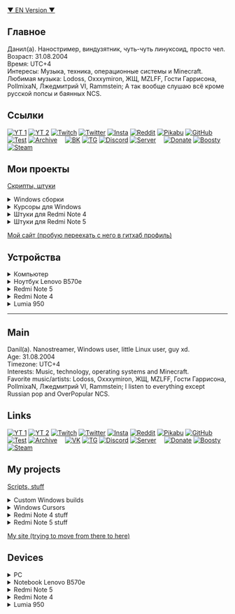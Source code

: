 [▼ EN Version ▼](#main)  

## Главное
Данил(а). Наностример, виндузятник, чуть-чуть линуксоид, просто чел.  
Возраст: 31.08.2004  
Время: UTC+4  
Интересы: Музыка, техника, операционные системы и Minecraft.  
Любимая музыка: Lodoss, Oxxxymiron, ЖЩ, MZLFF, Гости Гаррисона, PollmixaN, Лжедмитрий VI, Rammstein; А так вообще слушаю всё кроме русской попсы и баянных NCS.

## Ссылки
[![YT 1](https://img.shields.io/badge/YT%201-F61C0D?style=plastic&link=https://www.youtube.com/@dsys1100)](https://www.youtube.com/@dsys1100)
[![YT 2](https://img.shields.io/badge/YT%202-F61C0D?style=plastic&link=https://www.youtube.com/@dsys1100_testing)](https://www.youtube.com/@dsys1100_testing)
[![Twitch](https://img.shields.io/badge/Twitch-6441A4?style=plastic&link=https://www.twitch.tv/dsys1100)](https://www.twitch.tv/dsys1100)
[![Twitter](https://img.shields.io/badge/Twitter-1D9BF0?style=plastic&link=https://twitter.com/dsys1100)](https://twitter.com/dsys1100)
[![Insta](https://img.shields.io/badge/Insta-FBBB65?style=plastic&link=https://instagram.com/username_dsys1100)](https://instagram.com/username_dsys1100)
[![Reddit](https://img.shields.io/badge/Reddit-FF460B?style=plastic&link=https://www.reddit.com/user/dsys1100)](https://www.reddit.com/user/dsys1100)
[![Pikabu](https://img.shields.io/badge/Pikabu-F2944C?style=plastic&link=https://pikabu.ru/@dsys1100)](https://pikabu.ru/@dsys1100)
[![GitHub](https://img.shields.io/badge/GitHub-black?style=plastic&link=https://github.com/dsys1100)](https://github.com/dsys1100)
[![Test](https://img.shields.io/badge/Test-black?style=plastic&link=https://github.com/dsys1100testing)](https://github.com/dsys1100testing)
[![Archive](https://img.shields.io/badge/Archive-222222?style=plastic&link=https://archive.org/details/@dsys1100)](https://archive.org/details/@dsys1100) 
[![BK](https://img.shields.io/badge/BK-0077FF?style=plastic&link=https://vk.com/dsys1100)](https://vk.com/dsys1100)
[![TG](https://img.shields.io/badge/TG-2399D6?style=plastic&link=https://t.me/dsys1100)](https://t.me/dsys1100)
[![Discord](https://img.shields.io/badge/Discord-5865F2?style=plastic&link=https://discord.com/users/690945624740462613)](https://discord.com/users/690945624740462613)
[![Server](https://img.shields.io/badge/Server-5865F2?style=plastic&link=https://discord.gg/DbFpfdvEcG)](https://discord.gg/DbFpfdvEcG) 
[![Donate](https://img.shields.io/badge/Donate-F58D07?style=plastic&link=https://donationalerts.com/r/dsys1100)](https://donationalerts.com/r/dsys1100)
[![Boosty](https://img.shields.io/badge/Boosty-EF7731?style=plastic&link=https://boosty.to/dsys1100/)](https://boosty.to/dsys1100/)
[![Steam](https://img.shields.io/badge/Steam-0E1C31?style=plastic&link=https://steamcommunity.com/id/dsys1100/)](https://steamcommunity.com/id/dsys1100/)

## Мои проекты
[Скрипты, штуки](https://github.com/dsys1100/stuff)

<details><summary>Windows сборки</summary>
  
   Большинство сборок комплектуются сборкой WinPE, основной язык - русский.  
   [Minimal PE10 x64 19041.572](https://mega.nz/folder/IGA1xAaJ#A9TXDs919Dc-7YH3EbH-gA)  
   [W11 Pro 22H2 22621.1344 Lite](https://mega.nz/folder/0LAWEBaB#a51NzSRH38tE1bp0mrOo4g)  
   [W11 Pro RTM 22k1641 Lite](https://mega.nz/folder/VW5CHSxZ#nR3W960r1Xe2MXPdK7Z1Ag)  
   [W10 x64 LTSC 19044.1288 Lite](https://mega.nz/folder/YCZw1JSa#5Ym3TphFSz1qtHfNTqrsPQ)  
   [W8.1 x64 EmbIndPro Lite](https://mega.nz/folder/tDgmwB7T#m1sUrcKpOvaxwwEbeDHAaw)  
   Старые  
   [W11 Pro 21996 Lite (EN ONLY)](https://mega.nz/folder/ULZRXbQY#Vq_OIUUUBbruX4xJePqLoA)  
   [W10 x64 LTSB Micro (My)](https://mega.nz/folder/Mf4TQKjD#AGJ0uY1WPxipcU3NWhzWIg)  
   [W10 x64 LTSB Micro (Flibustier&My)](https://mega.nz/folder/ce4jTTAC#NfnpuEXMRLSBJsY4V-mc8w)  
   [W8.0 x64 Pro 9200 MD](https://mega.nz/folder/lX5XXTBI#jgTIU1yXsoC_jN81Xkr3xg)  
   [W8.0 x64 Pro 8400 MD](https://mega.nz/folder/lPI0wLZB#Kr7BUvzQ6_F8PZYr_JYCtg)  
</details>

<details><summary>Курсоры для Windows</summary>

   [Инверсивный курсор - точка с прозрачным центром](https://mega.nz/folder/4Wo2AYwa#s06QNNjdczf9ZUFNhotMFw)
</details>

<details><summary>Штуки для Redmi Note 4</summary>

   [Баг в шторке (иконки дока снизу)](https://disk.yandex.ru/i/vqVfpyv3qu4XjQ)  
   [Список без бага, Android 12](https://4pda.to/forum/index.php?act=findpost&pid=115649997&anchor=Spoil-115649997-2)  
   [Мой репак MIUI12.5_A10_el13_port](https://mega.nz/folder/FHIh3AoT#Gx7hUabXruD8UD_-z-f73A)  
   [Мой репак Vsmart OS 4, a11](https://mega.nz/folder/oapFHCyb#rCAt6FYycC9xS5o8gkcZ_w)  
   [Google logo + dark bootanimation](https://mega.nz/folder/hSQWzbSa#YrDWHYqQe1Ibz7oaS_2Sng)  
   [Мой репак Pixel Experience Plus, a12.1](https://mega.nz/folder/FPwk2K6J#9GfVyy5cULZKU0ZyHMhReQ)
</details>

<details><summary>Штуки для Redmi Note 5</summary>

   [Google logo + dark bootanimation](https://mega.nz/folder/9fJi2bwZ#Lltxp9SBsIfbpb1QVqVgOA)  
   [Мой репак Pixel Experience Plus, a12.1](https://mega.nz/folder/wDQxXSQS#N01IXGw4jtWdH6PEjrD2gA)
</details>

[Мой сайт (пробую переехать с него в гитхаб профиль)](https://dsys1100.github.io/index.html)

## Устройства
<details><summary>Компьютер</summary>

   AeroCool ECO-450W  
   Gigabyte H410M H V3  
   Intel Core i3-10100F BOX  
   MSI NVIDIA GeForce GTX 1050 Ti  
   KingSpec 16GB DDR4 3200 MHz  
   SSD 2.5" KingSpec 256GB  
   SSD 2.5" Samsung 2TB  
   PowerCase Alisio Micro X4B  
</details>

<details><summary>Ноутбук Lenovo B570e</summary>

   Intel Core i3-2350M  
   Intel HD Graphics 3000  
   Nanya 4GB DDR3 1333MHz  
   Samsung 2GB DDR3L 1600MHz  
   SSD 2.5" Apacer 256GB  
   HDD 2.5" WD 1TB  
</details>

<details><summary>Redmi Note 5</summary>

   4/64,  
  Pixel Experience 12.1, my repack  
</details>

<details><summary>Redmi Note 4</summary>

   3/32, Snapdragon  
  PostmarketOS, KDE-Desktop  
  Pixel Experience 12.1, my repack  
  MIUI12.5a10_el13_dsys1100repack  
</details>

<details><summary>Lumia 950</summary>

   3/32  
  Win 10 Desktop, my repack  
</details>

-----

## Main
Danil(a). Nanostreamer, Windows user, little Linux user, guy xd.  
Age: 31.08.2004  
Timezone: UTC+4  
Interests: Music, technology, operating systems and Minecraft.  
Favorite music/artists: Lodoss, Oxxxymiron, ЖЩ, MZLFF, Гости Гаррисона, PollmixaN, Лжедмитрий VI, Rammstein; I listen to everything except Russian pop and OverPopular NCS.  


## Links
[![YT 1](https://img.shields.io/badge/YT%201-F61C0D?style=plastic&link=https://www.youtube.com/@dsys1100)](https://www.youtube.com/@dsys1100)
[![YT 2](https://img.shields.io/badge/YT%202-F61C0D?style=plastic&link=https://www.youtube.com/@dsys1100_testing)](https://www.youtube.com/@dsys1100_testing)
[![Twitch](https://img.shields.io/badge/Twitch-6441A4?style=plastic&link=https://www.twitch.tv/dsys1100)](https://www.twitch.tv/dsys1100)
[![Twitter](https://img.shields.io/badge/Twitter-1D9BF0?style=plastic&link=https://twitter.com/dsys1100)](https://twitter.com/dsys1100)
[![Insta](https://img.shields.io/badge/Insta-FBBB65?style=plastic&link=https://instagram.com/username_dsys1100)](https://instagram.com/username_dsys1100)
[![Reddit](https://img.shields.io/badge/Reddit-FF460B?style=plastic&link=https://www.reddit.com/user/dsys1100)](https://www.reddit.com/user/dsys1100)
[![Pikabu](https://img.shields.io/badge/Pikabu-F2944C?style=plastic&link=https://pikabu.ru/@dsys1100)](https://pikabu.ru/@dsys1100)
[![GitHub](https://img.shields.io/badge/GitHub-black?style=plastic&link=https://github.com/dsys1100)](https://github.com/dsys1100)
[![Test](https://img.shields.io/badge/Test-black?style=plastic&link=https://github.com/dsys1100testing)](https://github.com/dsys1100testing)
[![Archive](https://img.shields.io/badge/Archive-222222?style=plastic&link=https://archive.org/details/@dsys1100)](https://archive.org/details/@dsys1100) 
[![VK](https://img.shields.io/badge/VK-0077FF?style=plastic&link=https://vk.com/dsys1100)](https://vk.com/dsys1100)
[![TG](https://img.shields.io/badge/TG-2399D6?style=plastic&link=https://t.me/dsys1100)](https://t.me/dsys1100)
[![Discord](https://img.shields.io/badge/Discord-5865F2?style=plastic&link=https://discord.com/users/690945624740462613)](https://discord.com/users/690945624740462613)
[![Server](https://img.shields.io/badge/Server-5865F2?style=plastic&link=https://discord.gg/DbFpfdvEcG)](https://discord.gg/DbFpfdvEcG) 
[![Donate](https://img.shields.io/badge/Donate-F58D07?style=plastic&link=https://donationalerts.com/r/dsys1100)](https://donationalerts.com/r/dsys1100)
[![Boosty](https://img.shields.io/badge/Boosty-EF7731?style=plastic&link=https://boosty.to/dsys1100/)](https://boosty.to/dsys1100/)
[![Steam](https://img.shields.io/badge/Steam-0E1C31?style=plastic&link=https://steamcommunity.com/id/dsys1100/)](https://steamcommunity.com/id/dsys1100/)

## My projects
[Scripts, stuff](https://github.com/dsys1100/stuff)

<details><summary>Custom Windows builds</summary>
  
   Most builds come with Custom WinPE, main language is Russian.  
   [Minimal PE10 x64 19041.572](https://mega.nz/folder/IGA1xAaJ#A9TXDs919Dc-7YH3EbH-gA)  
   [W11 Pro 22H2 22621.1344 Lite](https://mega.nz/folder/0LAWEBaB#a51NzSRH38tE1bp0mrOo4g)  
   [W11 Pro RTM 22k1641 Lite](https://mega.nz/folder/VW5CHSxZ#nR3W960r1Xe2MXPdK7Z1Ag)  
   [W10 x64 LTSC 19044.1288 Lite](https://mega.nz/folder/YCZw1JSa#5Ym3TphFSz1qtHfNTqrsPQ)  
   [W8.1 x64 EmbIndPro Lite](https://mega.nz/folder/tDgmwB7T#m1sUrcKpOvaxwwEbeDHAaw)  
   Old    
   [W11 Pro 21996 Lite (EN ONLY)](https://mega.nz/folder/ULZRXbQY#Vq_OIUUUBbruX4xJePqLoA)  
   [W10 x64 LTSB Micro (My)](https://mega.nz/folder/Mf4TQKjD#AGJ0uY1WPxipcU3NWhzWIg)  
   [W10 x64 LTSB Micro (Flibustier&My)](https://mega.nz/folder/ce4jTTAC#NfnpuEXMRLSBJsY4V-mc8w)  
   [W8.0 x64 Pro 9200 MD](https://mega.nz/folder/lX5XXTBI#jgTIU1yXsoC_jN81Xkr3xg)  
   [W8.0 x64 Pro 8400 MD](https://mega.nz/folder/lPI0wLZB#Kr7BUvzQ6_F8PZYr_JYCtg)  
</details>

<details><summary>Windows Cursors</summary>

   [Inverted cursor - dot with transparent center](https://mega.nz/folder/4Wo2AYwa#s06QNNjdczf9ZUFNhotMFw)
</details>

<details><summary>Redmi Note 4 stuff</summary>

   [Bug in QS (Look at the icons below)](https://disk.yandex.ru/i/vqVfpyv3qu4XjQ)  
   [List without bug, Android 12](https://4pda.to/forum/index.php?act=findpost&pid=115649997&anchor=Spoil-115649997-2)  
   [My repack MIUI12.5_A10_el13_port](https://mega.nz/folder/FHIh3AoT#Gx7hUabXruD8UD_-z-f73A)  
   [My repack Vsmart OS 4, a11](https://mega.nz/folder/oapFHCyb#rCAt6FYycC9xS5o8gkcZ_w)  
   [Google logo + dark bootanimation](https://mega.nz/folder/hSQWzbSa#YrDWHYqQe1Ibz7oaS_2Sng)  
   [My repack Pixel Experience Plus, a12.1](https://mega.nz/folder/FPwk2K6J#9GfVyy5cULZKU0ZyHMhReQ)
</details>

<details><summary>Redmi Note 5 stuff</summary>

   [Google logo + dark bootanimation](https://mega.nz/folder/9fJi2bwZ#Lltxp9SBsIfbpb1QVqVgOA)  
   [My repack Pixel Experience Plus, a12.1](https://mega.nz/folder/wDQxXSQS#N01IXGw4jtWdH6PEjrD2gA)
</details>

[My site (trying to move from there to here)](https://dsys1100.github.io/index.html)

## Devices
<details><summary>PC</summary>

   AeroCool ECO-450W  
   Gigabyte H410M H V3  
   Intel Core i3-10100F BOX  
   MSI NVIDIA GeForce GTX 1050 Ti  
   KingSpec 16GB DDR4 3200 MHz  
   SSD 2.5" KingSpec 256GB  
   SSD 2.5" Samsung 2TB  
   PowerCase Alisio Micro X4B  
</details>

<details><summary>Notebook Lenovo B570e</summary>

   Intel Core i3-2350M  
   Intel HD Graphics 3000  
   Nanya 4GB DDR3 1333MHz  
   Samsung 2GB DDR3L 1600MHz  
   SSD 2.5" Apacer 256GB  
   HDD 2.5" WD 1TB  
</details>

<details><summary>Redmi Note 5</summary>

   4/64,  
  Pixel Experience 12.1, my repack  
</details>

<details><summary>Redmi Note 4</summary>

   3/32, Snapdragon  
  PostmarketOS, KDE-Desktop  
  Pixel Experience 12.1, my repack  
  MIUI12.5a10_el13_dsys1100repack  
</details>

<details><summary>Lumia 950</summary>

   3/32  
  Win 10 Desktop, my repack  
</details>
